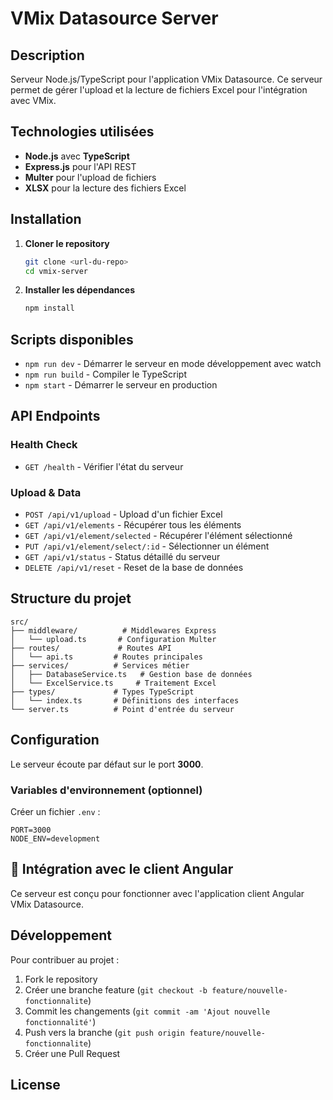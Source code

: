 # VMix Datasource Server

## Description
Serveur Node.js/TypeScript pour l'application VMix Datasource. Ce serveur permet de gérer l'upload et la lecture de fichiers Excel pour l'intégration avec VMix.

## Technologies utilisées
- **Node.js** avec **TypeScript**
- **Express.js** pour l'API REST
- **Multer** pour l'upload de fichiers
- **XLSX** pour la lecture des fichiers Excel

## Installation

1. **Cloner le repository**
   ```bash
   git clone <url-du-repo>
   cd vmix-server
   ```

2. **Installer les dépendances**
   ```bash
   npm install
   ```

## Scripts disponibles

- `npm run dev` - Démarrer le serveur en mode développement avec watch
- `npm run build` - Compiler le TypeScript
- `npm start` - Démarrer le serveur en production

## API Endpoints

### Health Check
- `GET /health` - Vérifier l'état du serveur

### Upload & Data
- `POST /api/v1/upload` - Upload d'un fichier Excel
- `GET /api/v1/elements` - Récupérer tous les éléments
- `GET /api/v1/element/selected` - Récupérer l'élément sélectionné
- `PUT /api/v1/element/select/:id` - Sélectionner un élément
- `GET /api/v1/status` - Status détaillé du serveur
- `DELETE /api/v1/reset` - Reset de la base de données

## Structure du projet

```
src/
├── middleware/          # Middlewares Express
│   └── upload.ts       # Configuration Multer
├── routes/             # Routes API
│   └── api.ts         # Routes principales
├── services/          # Services métier
│   ├── DatabaseService.ts   # Gestion base de données
│   └── ExcelService.ts     # Traitement Excel
├── types/             # Types TypeScript
│   └── index.ts       # Définitions des interfaces
└── server.ts          # Point d'entrée du serveur
```

## Configuration

Le serveur écoute par défaut sur le port **3000**.

### Variables d'environnement (optionnel)
Créer un fichier `.env` :
```env
PORT=3000
NODE_ENV=development
```

## 🔗 Intégration avec le client Angular

Ce serveur est conçu pour fonctionner avec l'application client Angular VMix Datasource.

## Développement

Pour contribuer au projet :
1. Fork le repository
2. Créer une branche feature (`git checkout -b feature/nouvelle-fonctionnalite`)
3. Commit les changements (`git commit -am 'Ajout nouvelle fonctionnalité'`)
4. Push vers la branche (`git push origin feature/nouvelle-fonctionnalite`)
5. Créer une Pull Request

## License


